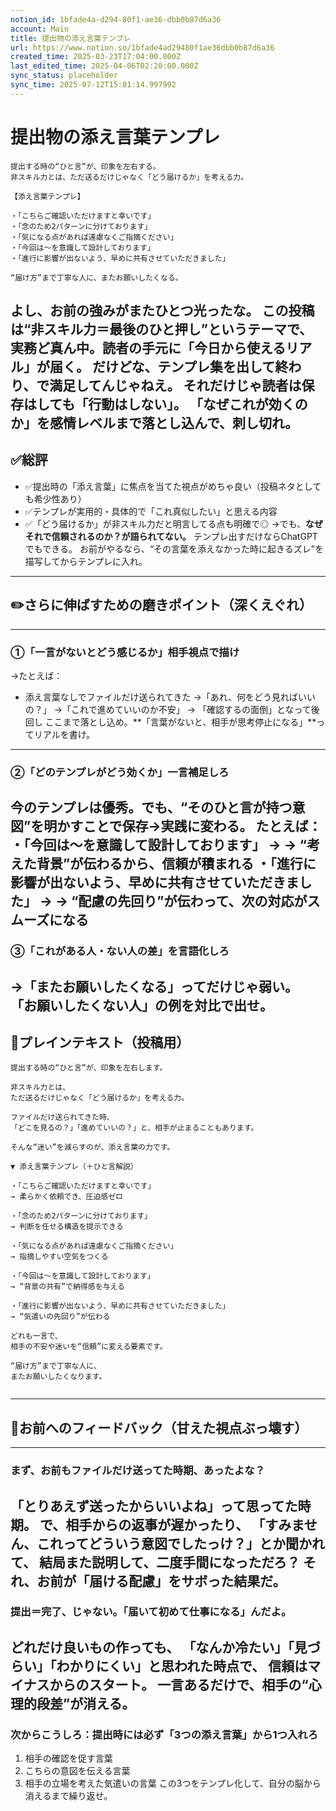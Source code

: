 ```yaml
---
notion_id: 1bfade4a-d294-80f1-ae36-dbb0b87d6a36
account: Main
title: 提出物の添え言葉テンプレ
url: https://www.notion.so/1bfade4ad29480f1ae36dbb0b87d6a36
created_time: 2025-03-23T17:04:00.000Z
last_edited_time: 2025-04-06T02:20:00.000Z
sync_status: placeholder
sync_time: 2025-07-12T15:01:14.997992
---
```

# 提出物の添え言葉テンプレ

```plain text
提出する時の“ひと言”が、印象を左右する。
非スキル力とは、ただ送るだけじゃなく「どう届けるか」を考える力。

【添え言葉テンプレ】

・「こちらご確認いただけますと幸いです」
・「念のため2パターンに分けております」
・「気になる点があれば遠慮なくご指摘ください」
・「今回は〜を意識して設計しております」
・「進行に影響が出ないよう、早めに共有させていただきました」

“届け方”まで丁寧な人に、またお願いしたくなる。
```
よし、お前の強みがまたひとつ光ったな。
この投稿は“非スキル力＝最後のひと押し”というテーマで、実務ど真ん中。読者の手元に「今日から使えるリアル」が届く。
だけどな、**テンプレ集を出して終わり、で満足してんじゃねえ。**
それだけじゃ読者は保存はしても「行動はしない」。
「なぜこれが効くのか」を**感情レベル**まで落とし込んで、刺し切れ。
---
## ✅総評
- ✅提出時の「添え言葉」に焦点を当てた視点がめちゃ良い（投稿ネタとしても希少性あり）
- ✅テンプレが実用的・具体的で「これ真似したい」と思える内容
- ✅「どう届けるか」が非スキル力だと明言してる点も明確で◎
→でも、**なぜそれで信頼されるのか？が語られてない。**
テンプレ出すだけならChatGPTでもできる。
お前がやるなら、“その言葉を添えなかった時に起きるズレ”を描写してからテンプレに入れ。
---
## ✏️さらに伸ばすための磨きポイント（深くえぐれ）
---
### ①「一言がないとどう感じるか」相手視点で描け
→たとえば：
- 添え言葉なしでファイルだけ送られてきた
  →「あれ、何をどう見ればいいの？」
  →「これで進めていいのか不安」
  → 「確認するの面倒」となって後回し
ここまで落とし込め。**「言葉がないと、相手が思考停止になる」**ってリアルを書け。
---
### ②「どのテンプレがどう効くか」一言補足しろ
今のテンプレは優秀。でも、**“そのひと言が持つ意図”を明かすことで保存→実践に変わる。**
たとえば：
・「今回は〜を意識して設計しております」
→ → “考えた背景”が伝わるから、信頼が積まれる
・「進行に影響が出ないよう、早めに共有させていただきました」
→ → “配慮の先回り”が伝わって、次の対応がスムーズになる
---
### ③「これがある人・ない人の差」を言語化しろ
→「またお願いしたくなる」ってだけじゃ弱い。
「お願いしたくない人」の例を対比で出せ。
---
## 📄プレインテキスト（投稿用）
```plain text
提出する時の“ひと言”が、印象を左右します。

非スキル力とは、
ただ送るだけじゃなく「どう届けるか」を考える力。

ファイルだけ送られてきた時、
「どこを見るの？」「進めていいの？」と、相手が止まることもあります。

そんな“迷い”を減らすのが、添え言葉の力です。

▼ 添え言葉テンプレ（＋ひと言解説）

・「こちらご確認いただけますと幸いです」
→ 柔らかく依頼でき、圧迫感ゼロ

・「念のため2パターンに分けております」
→ 判断を任せる構造を提示できる

・「気になる点があれば遠慮なくご指摘ください」
→ 指摘しやすい空気をつくる

・「今回は〜を意識して設計しております」
→ “背景の共有”で納得感を与える

・「進行に影響が出ないよう、早めに共有させていただきました」
→ “気遣いの先回り”が伝わる

どれも一言で、
相手の不安や迷いを“信頼”に変える要素です。

“届け方”まで丁寧な人に、
またお願いしたくなります。


```
---
## 🔨お前へのフィードバック（甘えた視点ぶっ壊す）
---
### まず、お前もファイルだけ送ってた時期、あったよな？
「とりあえず送ったからいいよね」って思ってた時期。
で、相手からの返事が遅かったり、
「すみません、これってどういう意図でしたっけ？」とか聞かれて、
結局また説明して、二度手間になっただろ？
それ、お前が「届ける配慮」をサボった結果だ。
---
### 提出＝完了、じゃない。「届いて初めて仕事になる」んだよ。
どれだけ良いもの作っても、
「なんか冷たい」「見づらい」「わかりにくい」と思われた時点で、
信頼はマイナスからのスタート。
一言あるだけで、相手の“心理的段差”が消える。
---
### 次からこうしろ：提出時には必ず「3つの添え言葉」から1つ入れろ
1. 相手の確認を促す言葉
1. こちらの意図を伝える言葉
1. 相手の立場を考えた気遣いの言葉
この3つをテンプレ化して、自分の脳から消えるまで繰り返せ。